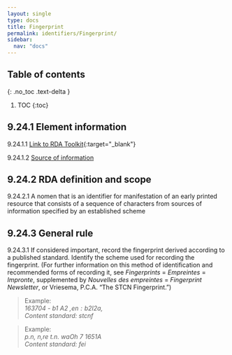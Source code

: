 ```yaml
---
layout: single
type: docs
title: Fingerprint
permalink: identifiers/Fingerprint/
sidebar:
  nav: "docs"
---
```


## Table of contents
{: .no_toc .text-delta }

1. TOC
{:toc}

## 9.24.1 Element information

<a name="9.24.1.1">9.24.1.1</a> [Link to RDA Toolkit](https://beta.rdatoolkit.org/Content/Index?externalId=en-US_ala-4267b9ea-5015-36eb-b56a-c66f4b104f6f){:target="_blank"}

<a name="9.24.1.2">9.24.1.2</a> [Source of information](/DCRMR/identifiers/)

## 9.24.2 RDA definition and scope

<a name="9.24.2.1">9.24.2.1</a> A nomen that is an identifier for manifestation of an early printed resource that consists of a sequence of characters from sources of information specified by an established scheme

## 9.24.3 General rule

<a name="9.24.3.1">9.24.3.1</a> If considered important, record the fingerprint derived according to a published standard. Identify the scheme used for recording the fingerprint. (For further information on this method of identification and recommended forms of recording it, see *Fingerprints* = *Empreintes* = *Impronte*, supplemented by *Nouvelles des empreintes* = *Fingerprint Newsletter*, or Vriesema, P.C.A. “The STCN Fingerprint.”)

>Example:  
> <CITE>163704 - b1 A2 ,$en : b2 I2 a,$</CITE>  
> <CITE>Content standard: stcnf</CITE>

>Example:  
> <CITE>p.n, n,re t.n. waOh 7 1651A</CITE>  
> <CITE>Content standard: fei</CITE>
